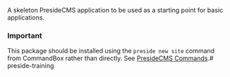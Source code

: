 A skeleton PresideCMS application to be used as a starting point for basic applications.

### Important

This package should be installed using the `preside new site` command from CommandBox rather than directly. See [PresideCMS Commands](https://www.forgebox.io/view/preside-commands).# preside-training
